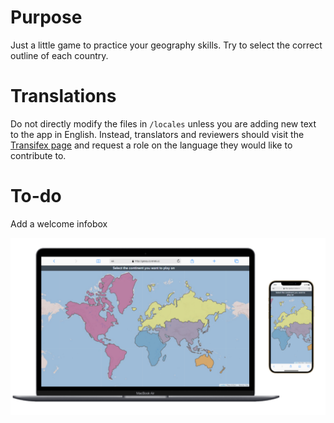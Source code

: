 # Purpose
Just a little game to practice your geography skills. Try to select the correct outline of each country.

# Translations
Do not directly modify the files in `/locales` unless you are adding new text to the app in English. Instead, translators and reviewers should visit the [Transifex page](https://www.transifex.com/renes-open-source-projects/geoquiz) and request a role on the language they would like to contribute to.

# To-do
Add a welcome infobox

![Picture of App][screenshot]

[screenshot]: img/multi-devices.png "Picture of the App"